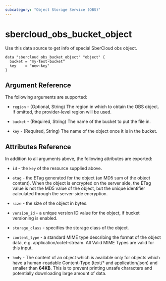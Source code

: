 ```yaml
---
subcategory: "Object Storage Service (OBS)"
---
```


# sbercloud_obs_bucket_object

Use this data source to get info of special SberCloud obs object.

```hcl
data "sbercloud_obs_bucket_object" "object" {
  bucket = "my-test-bucket"
  key    = "new-key"
}
```

## Argument Reference

The following arguments are supported:

* `region` - (Optional, String) The region in which to obtain the OBS object. If omitted, the provider-level region will
  be used.

* `bucket` - (Required, String) The name of the bucket to put the file in.

* `key` - (Required, String) The name of the object once it is in the bucket.

## Attributes Reference

In addition to all arguments above, the following attributes are exported:

* `id` - the `key` of the resource supplied above.

* `etag` - the ETag generated for the object (an MD5 sum of the object content). When the object is encrypted on the
  server side, the ETag value is not the MD5 value of the object, but the unique identifier calculated through the
  server-side encryption.

* `size` - the size of the object in bytes.

* `version_id` - a unique version ID value for the object, if bucket versioning is enabled.

* `storage_class` - specifies the storage class of the object.

* `content_type` - a standard MIME type describing the format of the object data, e.g. application/octet-stream.
  All Valid MIME Types are valid for this input.
* `body` - The content of an object which is available only for objects which have a human-readable Content-Type
    (text/* and application/json) and smaller than **64KB**. This is to prevent printing unsafe characters and
    potentially downloading large amount of data.

